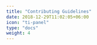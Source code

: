```yaml
---
title: "Contributing Guidelines"
date: 2018-12-29T11:02:05+06:00
icon: "ti-panel"
type: "docs"
weight: 4
---
```

